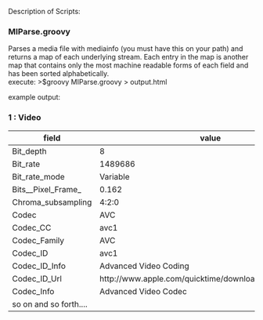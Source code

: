 Description of Scripts:

<h3>MIParse.groovy</h3>
<p>Parses a media file with mediainfo (you must have this on your path) and returns a map of each underlying stream. Each entry in the map is another map that contains only the most machine readable forms of each field and has been sorted alphabetically. 
<br />	
<emph>execute: >$groovy MIParse.groovy > output.html</emph></p>
	
<p>example output:<p>
	<h3>1 : Video</h3><table><thead><tr><th>field</th><th>value</th></tr><thead><tbody><tr><td>Bit_depth</td><td>8</td></tr>
	<tr><td>Bit_rate</td><td>1489686</td></tr>
	<tr><td>Bit_rate_mode</td><td>Variable</td></tr>
	<tr><td>Bits__Pixel_Frame_</td><td>0.162</td></tr>
	<tr><td>Chroma_subsampling</td><td>4:2:0</td></tr>
	<tr><td>Codec</td><td>AVC</td></tr>
	<tr><td>Codec_CC</td><td>avc1</td></tr>
	<tr><td>Codec_Family</td><td>AVC</td></tr>
	<tr><td>Codec_ID</td><td>avc1</td></tr>
	<tr><td>Codec_ID_Info</td><td>Advanced Video Coding</td></tr>
	<tr><td>Codec_ID_Url</td><td>http://www.apple.com/quicktime/download/standalone.html</td></tr>
	<tr><td>Codec_Info</td><td>Advanced Video Codec</td></tr>
	<tr><td>so on and so forth....</td><td/></tr>
	</tbody></table>